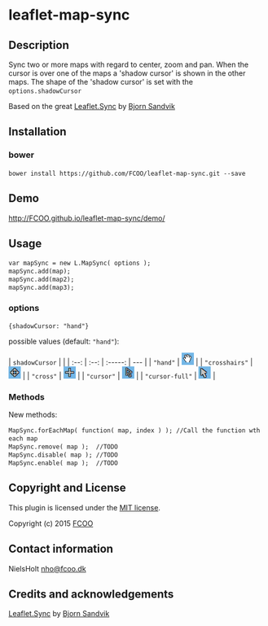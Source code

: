 # leaflet-map-sync
>


## Description
Sync two or more maps with regard to center, zoom and pan.
When the cursor is over one of the maps a 'shadow cursor' is shown in the other maps.
The shape of the 'shadow cursor' is set with the `options.shadowCursor` 

Based on the great [Leaflet.Sync](https://github.com/turban/Leaflet.Sync) by [Bjorn Sandvik](https://github.com/turban/)

## Installation
### bower
`bower install https://github.com/FCOO/leaflet-map-sync.git --save`

## Demo
http://FCOO.github.io/leaflet-map-sync/demo/ 

## Usage
	var mapSync = new L.MapSync( options );
	mapSync.add(map);
	mapSync.add(map2);
	mapSync.add(map3);

### options

    {shadowCursor: "hand"}
possible values (default: `"hand"`):

| `shadowCursor` |  |
| :--: | :--: | :-----: | --- |
| `"hand"` | <img src="readme.md-images/hand.png"> |
| `"crosshairs"` | <img src="readme.md-images/crosshairs.png"> |
| `"cross"` | <img src="readme.md-images/cross.png"> |
| `"cursor"` | <img src="readme.md-images/cursor.png"> |
| `"cursor-full"` | <img src="readme.md-images/cursor-full.png"> |

### Methods

New methods:
	
	MapSync.forEachMap( function( map, index ) ); //Call the function wth each map
	MapSync.remove( map ); 	//TODO
	MapSync.disable( map );	//TODO
	MapSync.enable( map );	//TODO


## Copyright and License
This plugin is licensed under the [MIT license](https://github.com/FCOO/leaflet-map-sync/LICENSE).

Copyright (c) 2015 [FCOO](https://github.com/FCOO)

## Contact information

NielsHolt nho@fcoo.dk


## Credits and acknowledgements

[Leaflet.Sync](https://github.com/turban/Leaflet.Sync) by [Bjorn Sandvik](https://github.com/turban/)


